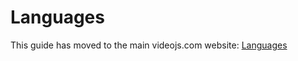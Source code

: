 # Languages

This guide has moved to the main videojs.com website: [Languages](https://videojs.com/guides/languages/)

